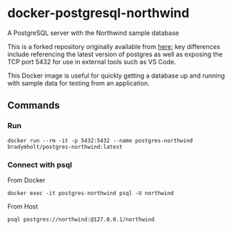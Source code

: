 # docker-postgresql-northwind

A PostgreSQL server with the Northwind sample database

This is a forked repository originally available from [here](https://github.com/bradymholt/docker-postgresql-northwind); key differences include referencing the latest version of postgres as well as exposing the
TCP port 5432 for use in external tools such as VS Code.

This Docker image is useful for quickly getting a database up and running with
sample data for testing from an application.

## Commands

### Run
```
docker run --rm -it -p 5432:5432 --name postgres-northwind bradymholt/postgres-northwind:latest
```

### Connect with psql

From Docker
```
docker exec -it postgres-northwind psql -U northwind
```
From Host
```
psql postgres://northwind:@127.0.0.1/northwind
```
